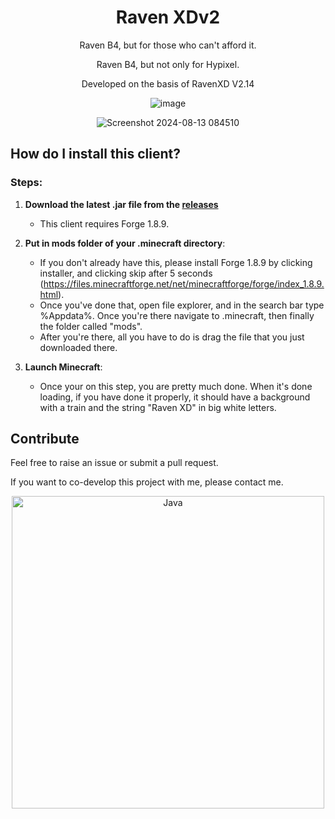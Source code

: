 <div align="center">
  
# Raven XDv2
Raven B4, but for those who can't afford it.

Raven B4, but not only for Hypixel.

Developed on the basis of RavenXD V2.14

![image](https://github.com/user-attachments/assets/429b8b5b-53ef-4543-b15b-0d1824e02108)

![Screenshot 2024-08-13 084510](https://github.com/user-attachments/assets/85637f18-9d6b-47d9-9dc2-cb8594aff585)
</div>

## How do I install this client?

### Steps:

1. **Download the latest .jar file from the [releases](https://github.com/kanmimimu/Raven-XD/releases)**
   - This client requires Forge 1.8.9.

2. **Put in mods folder of your .minecraft directory**:
   - If you don't already have this, please install Forge 1.8.9 by clicking installer, and clicking skip after 5 seconds (https://files.minecraftforge.net/net/minecraftforge/forge/index_1.8.9.html).
   - Once you've done that, open file explorer, and in the search bar type %Appdata%. Once you're there navigate to .minecraft, then finally the folder called "mods".
   - After you're there, all you have to do is drag the file that you just downloaded there.

3. **Launch Minecraft**:
   - Once your on this step, you are pretty much done. When it's done loading, if you have done it properly, it should have a background with a train and the string "Raven XD" in big white letters.


## Contribute
Feel free to raise an issue or submit a pull request.

If you want to co-develop this project with me, please contact me.

<div align="center">

<img src="https://github.com/SAWARATSUKI/KawaiiLogos/blob/main/IntelliJ IDEA/IntelliJ IDEA.png" alt="Java" width="500" />

</div>

